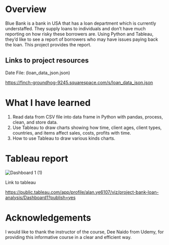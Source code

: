 # Overview
Blue Bank is a bank in USA that has a loan department which is currently understaffed. They supply loans to individuals and don’t have much reporting on how risky these
borrowers are. Using Python and Tableau, they’d like to see a report of borrowers who may have issues paying back the loan. This project provides the report.

## Links to project resources
Date File: (loan_data_json.json)

https://finch-groundhog-9245.squarespace.com/s/loan_data_json.json

# What I have learned
1. Read data from CSV file into data frame in Python with pandas, process, clean, and store data.
2. Use Tableau to draw charts showing how time, client ages, client types, countries, and items affect sales, costs, profits with time.
3. How to use Tableau to draw various kinds charts.

# Tableau report
![Dashboard 1 (1)](https://user-images.githubusercontent.com/76865032/213979738-73fd511c-586d-4899-b922-588e0440948c.png)

Link to tableau

https://public.tableau.com/app/profile/alan.ye6107/viz/project-bank-loan-analysis/Dashboard1?publish=yes

# Acknowledgements
I would like to thank the instructor of the course, Dee Naido from Udemy, for providing this informative course in a clear and efficient way.
